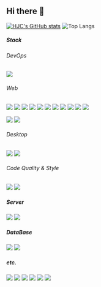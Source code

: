 <!--
**MainFe/MainFe** is a ✨ _special_ ✨ repository because its `README.md` (this file) appears on your GitHub profile.

Here are some ideas to get you started:

- 🔭 I’m currently working on ...
- 🌱 I’m currently learning ...
- 👯 I’m looking to collaborate on ...
- 🤔 I’m looking for help with ...
- 💬 Ask me about ...
- 📫 How to reach me: ...
- 😄 Pronouns: ...
- ⚡ Fun fact: ...
-->

## Hi there 👋

[![HJC's GitHub stats](https://github-readme-stats.vercel.app/api?username=MainFe)](https://github.com/anuraghazra/github-readme-stats)
![Top Langs](https://github-readme-stats.vercel.app/api/top-langs/?username=MainFe&layout=compact)

##### Stack
###### DevOps
<img src="https://img.shields.io/badge/docker-2496ED?style=flat-square&logo=docker&logoColor=white"/>  

###### Web
<img src="https://img.shields.io/badge/html5-E34F26?style=flat-square&logo=html5&logoColor=white"/> <img src="https://img.shields.io/badge/css-663399?style=flat-square&logo=css&logoColor=white"/>
<img src="https://img.shields.io/badge/javascript-F7DF1E?style=flat-square&logo=javascript&logoColor=white"/>
<img src="https://img.shields.io/badge/typescript-3178C6?style=flat-square&logo=typescript&logoColor=white"/>
<img src="https://img.shields.io/badge/webpack-8DD6F9?style=flat-square&logo=webpack&logoColor=white"/>
<img src="https://img.shields.io/badge/babel-F9DC3E?style=flat-square&logo=babel&logoColor=white"/>
<img src="https://img.shields.io/badge/react-61DAFB?style=flat-square&logo=react&logoColor=white"/>
<img src="https://img.shields.io/badge/reactrouter-CA4245?style=flat-square&logo=reactrouter&logoColor=white"/>
<img src="https://img.shields.io/badge/recoil-3578E5?style=flat-square&logo=recoil&logoColor=white"/>
<img src="https://img.shields.io/badge/reactquery-FF4154?style=flat-square&logo=reactquery&logoColor=white"/>
<img src="https://img.shields.io/badge/jest-C21325?style=flat-square&logo=jest&logoColor=white"/>

<img src="https://img.shields.io/badge/styledcomponents-DB7093?style=flat-square&logo=styledcomponents&logoColor=white"/> <img src="https://img.shields.io/badge/babylondotjs-BB464B?style=flat-square&logo=babylondotjs&logoColor=white"/>

###### Desktop
<img src="https://img.shields.io/badge/electron-47848F?style=flat-square&logo=electron&logoColor=white"/> <img src="https://img.shields.io/badge/electronbuilder-000000?style=flat-square&logo=electronbuilder&logoColor=white"/>

###### Code Quality & Style
<img src="https://img.shields.io/badge/eslint-4B32C3?style=flat-square&logo=eslint&logoColor=white"/> <img src="https://img.shields.io/badge/prettier-F7B93E?style=flat-square&logo=prettier&logoColor=white"/>

##### Server
<img src="https://img.shields.io/badge/nodejs-5FA04E?style=flat-square&logo=nodedotjs&logoColor=white"/> <img src="https://img.shields.io/badge/nestjs-E0234E?style=flat-square&logo=nestjs&logoColor=white"/>

##### DataBase
<img src="https://img.shields.io/badge/mysql-4479A1?style=flat-square&logo=mysql&logoColor=white"/> <img src="https://img.shields.io/badge/sqlite-003B57?style=flat-square&logo=sqlite&logoColor=white"/>

##### etc.
<img src="https://img.shields.io/badge/obsidian-7C3AED?style=flat-square&logo=obsidian&logoColor=white"/> <img src="https://img.shields.io/badge/blender-E87D0D?style=flat-square&logo=blender&logoColor=white"/>
<img src="https://img.shields.io/badge/godotengine-478CBF?style=flat-square&logo=godotengine&logoColor=white"/>
<img src="https://img.shields.io/badge/obsstudio-302E31?style=flat-square&logo=obsstudio&logoColor=white"/>
<img src="https://img.shields.io/badge/duolingo-58CC02?style=flat-square&logo=duolingo&logoColor=white"/>
<img src="https://img.shields.io/badge/readme-018EF5?style=flat-square&logo=readme&logoColor=white"/>
